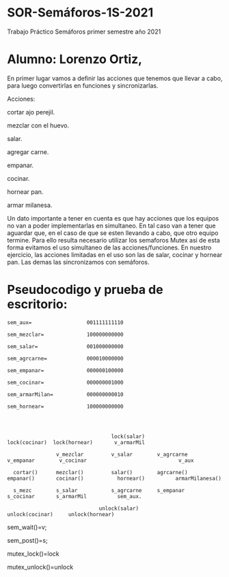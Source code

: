 # SOR-Semáforos-1S-2021
Trabajo Práctico Semáforos primer semestre año 2021

# Alumno: Lorenzo Ortiz,

En primer lugar vamos a definir las acciones que tenemos que llevar a cabo, para luego convertirlas en funciones y sincronizarlas.

Acciones:

cortar ajo perejil.

mezclar con el huevo.

salar.

agregar carne.

empanar.

cocinar.

hornear pan.

armar milanesa.

Un dato importante a tener en cuenta es que hay acciones que los equipos no van a poder implementarlas en simultaneo.
En tal caso van a tener que aguardar que, en el caso de que se esten llevando a cabo, que otro equipo termine.
Para ello resulta necesario utilizar los semaforos Mutex asi de esta forma evitamos el uso simultaneo de las acciones/funciones.
En nuestro ejercicio, las acciones limitadas en el uso son las de salar, cocinar y hornear pan.
Las demas las sincronizamos con semáforos.

# Pseudocodigo y prueba de escritorio:

    sem_aux=    	          001111111110 

    sem_mezclar=	       	  100000000000

    sem_salar=	        	  001000000000

    sem_agrcarne=	          000010000000

    sem_empanar=	          000000100000

    sem_cocinar=	          000000001000

    sem_armarMilan=	          000000000010

    sem_hornear=	          100000000000




                                      lock(salar)		   	              lock(cocinar)	 lock(hornear)       v_armarMil

                    v_mezclar         v_salar        v_agrcarne      v_empanar	      v_cocinar                              v_aux

      cortar()      mezclar()         salar()        agrcarne()       empanar()       cocinar()           hornear()          armarMilanesa()

      s_mezc        s_salar           s_agrcarne     s_empanar        s_cocinar       s_armarMil          sem_aux.     

	                              unlock(salar)			              unlock(cocinar)     unlock(hornear)
 

sem_wait()=v;

sem_post()=s; 

mutex_lock()=lock

mutex_unlock()=unlock 
